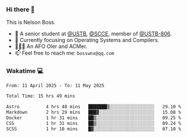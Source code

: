### Hi there 👋

<!--
**bosswnx/bosswnx** is a ✨ _special_ ✨ repository because its `README.md` (this file) appears on your GitHub profile.

Here are some ideas to get you started:

- 🔭 I’m currently working on ...
- 🌱 I’m currently learning ...
- 👯 I’m looking to collaborate on ...
- 🤔 I’m looking for help with ...
- 💬 Ask me about ...
- 📫 How to reach me: ...
- 😄 Pronouns: ...
- ⚡ Fun fact: ...
-->

This is Nelson Boss.

- 🏫 A senior student at [@USTB](https://www.ustb.edu.cn/), [@SCCE](https://scce.ustb.edu.cn/), member of [@USTB-806](https://ustb-806.github.io/).
- 🌱 Currently focusing on Operating Systems and Compilers.
- 🧑🏻‍💻 An AFO OIer and ACMer.
- 📫 Feel free to reach me: `bosswnx@qq.com`

### Wakatime 💻

<!--START_SECTION:waka-->

```txt
From: 11 April 2025 - To: 11 May 2025

Total Time: 15 hrs 49 mins

Astro          4 hrs 48 mins   ███████▒░░░░░░░░░░░░░░░░░   29.10 %
Markdown       2 hrs 29 mins   ███▓░░░░░░░░░░░░░░░░░░░░░   15.08 %
Docker         1 hr 31 mins    ██▒░░░░░░░░░░░░░░░░░░░░░░   09.25 %
CSS            1 hr 31 mins    ██▒░░░░░░░░░░░░░░░░░░░░░░   09.24 %
SCSS           1 hr 10 mins    █▓░░░░░░░░░░░░░░░░░░░░░░░   07.10 %
```

<!--END_SECTION:waka-->
